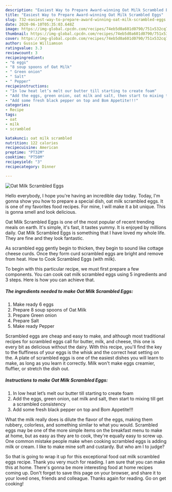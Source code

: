```yaml
---
description: "Easiest Way to Prepare Award-winning Oat Milk Scrambled Eggs"
title: "Easiest Way to Prepare Award-winning Oat Milk Scrambled Eggs"
slug: 732-easiest-way-to-prepare-award-winning-oat-milk-scrambled-eggs
date: 2020-06-10T05:35:03.648Z
image: https://img-global.cpcdn.com/recipes/74eb5d0a601d0790/751x532cq70/oat-milk-scrambled-eggs-recipe-main-photo.jpg
thumbnail: https://img-global.cpcdn.com/recipes/74eb5d0a601d0790/751x532cq70/oat-milk-scrambled-eggs-recipe-main-photo.jpg
cover: https://img-global.cpcdn.com/recipes/74eb5d0a601d0790/751x532cq70/oat-milk-scrambled-eggs-recipe-main-photo.jpg
author: Gussie Williamson
ratingvalue: 3.3
reviewcount: 3
recipeingredient:
- "6 eggs"
- "8 soup spoons of Oat Milk"
- " Green onion"
- " Salt"
- " Pepper"
recipeinstructions:
- "In low heat let’s melt our butter till starting to create foam"
- "Add the eggs, green onion, oat milk and salt, then start to mixing till get a scrambled consistency"
- "Add some fresh black pepper on top and Bom Appetite!!!"
categories:
- Recipe
tags:
- oat
- milk
- scrambled

katakunci: oat milk scrambled 
nutrition: 122 calories
recipecuisine: American
preptime: "PT32M"
cooktime: "PT50M"
recipeyield: "3"
recipecategory: Dinner

---
```



![Oat Milk Scrambled Eggs](https://img-global.cpcdn.com/recipes/74eb5d0a601d0790/751x532cq70/oat-milk-scrambled-eggs-recipe-main-photo.jpg)

Hello everybody, I hope you're having an incredible day today. Today, I'm gonna show you how to prepare a special dish, oat milk scrambled eggs. It is one of my favorites food recipes. For mine, I will make it a bit unique. This is gonna smell and look delicious.

Oat Milk Scrambled Eggs is one of the most popular of recent trending meals on earth. It's simple, it's fast, it tastes yummy. It is enjoyed by millions daily. Oat Milk Scrambled Eggs is something that I have loved my whole life. They are fine and they look fantastic.

As scrambled egg gently begin to thicken, they begin to sound like cottage cheese curds. Once they form curd scrambled eggs are bright and remove from heat. How to Cook Scrambled Eggs (with milk).


To begin with this particular recipe, we must first prepare a few components. You can cook oat milk scrambled eggs using 5 ingredients and 3 steps. Here is how you can achieve that.

<!--inarticleads1-->

##### The ingredients needed to make Oat Milk Scrambled Eggs:

1. Make ready 6 eggs
1. Prepare 8 soup spoons of Oat Milk
1. Prepare  Green onion
1. Prepare  Salt
1. Make ready  Pepper


Scrambled eggs are cheap and easy to make, and although most traditional recipes for scrambled eggs call for butter, milk, and cheese, this one is every bit as delicious without the dairy. With this recipe, you&#39;ll find the key to the fluffiness of your eggs is the whisk and the correct heat setting on the. A plate of scrambled eggs is one of the easiest dishes you will learn to make, as long as you learn it correctly. Milk won&#39;t make eggs creamier, fluffier, or stretch the dish out. 

<!--inarticleads2-->

##### Instructions to make Oat Milk Scrambled Eggs:

1. In low heat let’s melt our butter till starting to create foam
1. Add the eggs, green onion, oat milk and salt, then start to mixing till get a scrambled consistency
1. Add some fresh black pepper on top and Bom Appetite!!!


What the milk really does is dilute the flavor of the eggs, making them rubbery, colorless, and something similar to what you would. Scrambled eggs may be one of the more simple items on the breakfast menu to make at home, but as easy as they are to cook, they&#39;re equally easy to screw up. One common mistake people make when cooking scrambled eggs is adding milk or cream. I like to make mine soft and custardy. But who am I to judge? 

So that is going to wrap it up for this exceptional food oat milk scrambled eggs recipe. Thank you very much for reading. I am sure that you can make this at home. There's gonna be more interesting food at home recipes coming up. Don't forget to save this page on your browser, and share it to your loved ones, friends and colleague. Thanks again for reading. Go on get cooking!

